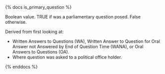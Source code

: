 {% docs is_primary_question %}

Boolean value. TRUE if was a parliamentary question posed. False otherwise.

Derived from first looking at: 
* Written Answers to Questions (WA), Written Answer to Question for Oral Answer not Answered by End of Question Time (WANA), or Oral Answers to Questions (OA).
* Where question was asked to a political office holder.

{% enddocs %}



